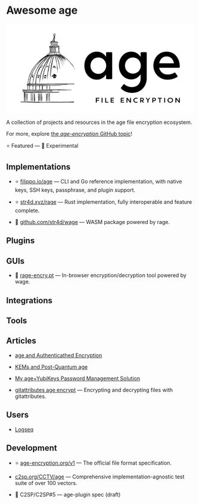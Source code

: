 # Awesome age

<p align="center">
    <picture>
        <source media="(prefers-color-scheme: dark)" srcset="https://github.com/FiloSottile/age/blob/main/logo/logo_white.svg">
        <source media="(prefers-color-scheme: light)" srcset="https://github.com/FiloSottile/age/blob/main/logo/logo.svg">
        <img alt="The age logo, an wireframe of St. Peters dome in Rome, with the text: age, file encryption" width="600" src="https://github.com/FiloSottile/age/blob/main/logo/logo.svg">
    </picture>
</p>

A collection of projects and resources in the age file encryption ecosystem.

For more, explore [the *age-encryption* GitHub topic](https://github.com/topics/age-encryption)!

⭐️ Featured — 🧪 Experimental

## Implementations

* ⭐️ [filippo.io/age](https://filippo.io/age) — CLI and Go reference implementation, with native keys, SSH keys, passphrase, and plugin support.

* ⭐️ [str4d.xyz/rage](https://str4d.xyz/rage) — Rust implementation, fully interoperable and feature complete.

* 🧪 [github.com/str4d/wage](https://github.com/str4d/wage) — WASM package powered by rage.

## Plugins

## GUIs

* 🧪 [rage-encry.pt](https://rage-encry.pt/) — In-browser encryption/decryption tool powered by wage.

## Integrations

## Tools

## Articles

* [age and Authenticathed Encryption](https://words.filippo.io/dispatches/age-authentication/)

* [KEMs and Post-Quantum age](https://words.filippo.io/dispatches/post-quantum-age/)

* [My age+YubiKeys Password Management Solution](https://words.filippo.io/dispatches/passage/)

* [gitattributes age encrypt](https://seankhliao.com/blog/12020-09-24-gitattributes-age-encrypt/) — Encrypting and decrypting files with gitattributes.

## Users

* [Logseq](https://web.archive.org/web/20230422154136/https://twitter.com/logseq/status/1587905208667230209)

## Development

* ⭐️ [age-encryption.org/v1](https://age-encryption.org/v1) — The official file format specification.

* [c2sp.org/CCTV/age](https://c2sp.org/CCTV/age) — Comprehensive implementation-agnostic test suite of over 100 vectors.

* 🧪 C2SP/C2SP#5 — age-plugin spec (draft)
